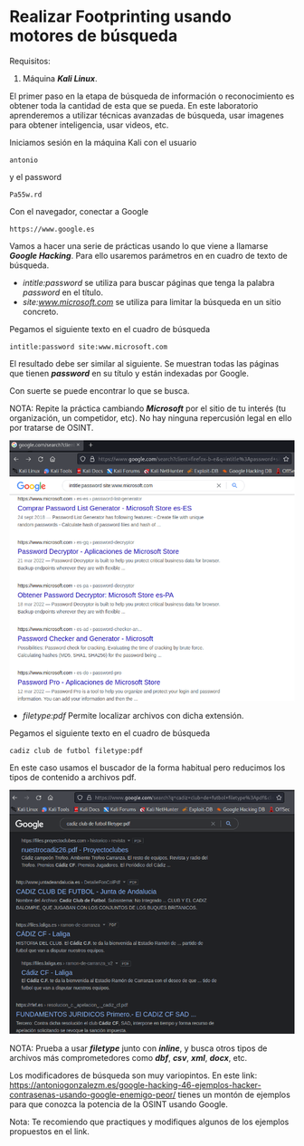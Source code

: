 # Realizar Footprinting usando motores de búsqueda

Requisitos:
1. Máquina ***Kali Linux***.


El primer paso en la etapa de búsqueda de información o reconocimiento es obtener toda la cantidad de esta que se pueda. En este laboratorio aprenderemos a utilizar técnicas avanzadas de búsqueda, usar imagenes para obtener inteligencia, usar videos, etc.

Iniciamos sesión en la máquina Kali con el usuario
```
antonio
```

y el password
```
Pa55w.rd
```

Con el navegador, conectar a Google
```
https://www.google.es
```

Vamos a hacer una serie de prácticas usando lo que viene a llamarse ***Google Hacking***. Para ello usaremos parámetros en en cuadro de texto de búsqueda.

* *intitle:password* se utiliza para buscar páginas que tenga la palabra *password* en el título. 
* *site:www.microsoft.com* se utiliza para limitar la búsqueda en un sitio concreto.

Pegamos el siguiente texto en el cuadro de búsqueda
```
intitle:password site:www.microsoft.com
```

El resultado debe ser similar al siguiente. Se muestran todas las páginas que tienen ***password*** en su título y están indexadas por Google.

Con suerte se puede encontrar lo que se busca.

NOTA: Repite la práctica cambiando ***Microsoft*** por el sitio de tu interés (tu organización, un competidor, etc). No hay ninguna repercusión legal en ello por tratarse de OSINT.

![ProFTPD 1.3.5](../img/lab-02-A/202208261203.png)

* *filetype:pdf* Permite localizar archivos con dicha extensión. 

Pegamos el siguiente texto en el cuadro de búsqueda
```
cadiz club de futbol filetype:pdf
```

En este caso usamos el buscador de la forma habitual pero reducimos los tipos de contenido a archivos pdf.

![ProFTPD 1.3.5](../img/lab-02-A/202208261226.png)

NOTA: Prueba a usar ***filetype*** junto con ***inline***, y busca otros tipos de archivos más comprometedores como ***dbf***, ***csv***, ***xml***, ***docx***, etc.

Los modificadores de búsqueda son muy variopintos. En este link: https://antoniogonzalezm.es/google-hacking-46-ejemplos-hacker-contrasenas-usando-google-enemigo-peor/ tienes un montón de ejemplos para que conozca la potencia de la OSINT usando Google.

Nota: Te recomiendo que practiques y modifiques algunos de los ejemplos propuestos en el link.
